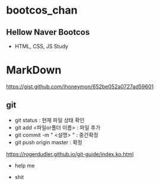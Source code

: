 # bootcos_chan

## Hellow Naver Bootcos

- HTML, CSS, JS Study


# MarkDown
https://gist.github.com/ihoneymon/652be052a0727ad59601


## git
- git status  :  현재 파일 상태 확인
- git add <파일or폴더 이름> : 파일 추가
- git commit -m " <설명> " : 중간확정
- git push origin master : 확정

https://rogerdudler.github.io/git-guide/index.ko.html

- help me

- shit